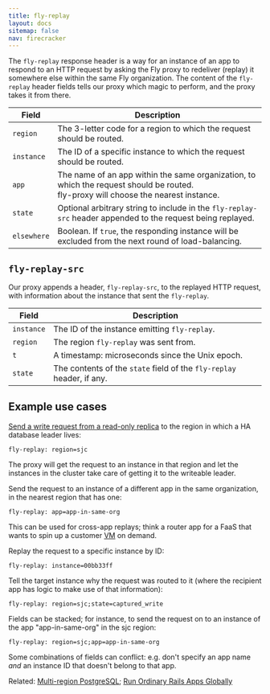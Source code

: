 ```yaml
---
title: fly-replay
layout: docs
sitemap: false
nav: firecracker
---
```


The `fly-replay` response header is a way for an instance of an app to respond to an HTTP request by asking the Fly proxy to redeliver (replay) it somewhere else within the same Fly organization. The content of the `fly-replay` header fields tells our proxy which magic to perform, and the proxy takes it from there.

|Field |Description |
|---|---|
|`region` | The 3-letter code for a region to which the request should be routed. |
|`instance` | The ID of a specific instance to which the request should be routed. |
|`app` | The name of an app within the same organization, to which the request should be routed.<br>fly-proxy will choose the nearest instance.|
|`state` | Optional arbitrary string to include in the `fly-replay-src` header appended to the request being replayed. |
|`elsewhere` | Boolean. If `true`, the responding instance will be excluded from the next round of load-balancing. |

## `fly-replay-src`

Our proxy appends a header, `fly-replay-src`, to the replayed HTTP request, with information about the instance that sent the `fly-replay`. 

|Field |Description |
|---|---|
|`instance` | The ID of the instance emitting `fly-replay`. |
|`region` | The region `fly-replay` was sent from. |
|`t` | A timestamp: microseconds since the Unix epoch. |
|`state` | The contents of the `state` field of the `fly-replay` header, if any. |

## Example use cases

[Send a write request from a read-only replica](/docs/getting-started/multi-region-databases/) to the region in which a HA database leader lives: 
```
fly-replay: region=sjc
``` 
The proxy will get the request to an instance in that region and let the instances in the cluster take care of getting it to the writeable leader.

Send the request to an instance of a different app in the same organization, in the nearest region that has one:
```
fly-replay: app=app-in-same-org
```
This can be used for cross-app replays; think a router app for a FaaS that wants to spin up a customer [VM](/docs/reference/machines/) on demand.

Replay the request to a specific instance by ID:  
```
fly-replay: instance=00bb33ff
```

Tell the target instance why the request was routed to it (where the recipient app has logic to make use of that information):
```
fly-replay: region=sjc;state=captured_write
```

Fields can be stacked; for instance, to send the request on to an instance of the app "app-in-same-org" in the sjc region:
```
fly-replay: region=sjc;app=app-in-same-org 
```

Some combinations of fields can conflict: e.g. don't specify an app name _and_ an instance ID that doesn't belong to that app.

Related: [Multi-region PostgreSQL](/docs/getting-started/multi-region-databases/); [Run Ordinary Rails Apps Globally](/blog/run-ordinary-rails-apps-globally/)